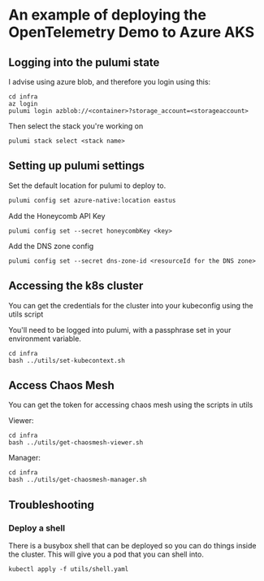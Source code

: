 # An example of deploying the OpenTelemetry Demo to Azure AKS

## Logging into the pulumi state

I advise using azure blob, and therefore you login using this:

```shell
cd infra
az login
pulumi login azblob://<container>?storage_account=<storageaccount>
```

Then select the stack you're working on

```shell
pulumi stack select <stack name>
```

## Setting up pulumi settings

Set the default location for pulumi to deploy to.

```bash
pulumi config set azure-native:location eastus
```

Add the Honeycomb API Key

```shell
pulumi config set --secret honeycombKey <key>
```

Add the DNS zone config

```shell
pulumi config set --secret dns-zone-id <resourceId for the DNS zone>
```

## Accessing the k8s cluster

You can get the credentials for the cluster into your kubeconfig using the utils script

You'll need to be logged into pulumi, with a passphrase set in your environment variable.

```shell
cd infra
bash ../utils/set-kubecontext.sh
```

## Access Chaos Mesh

You can get the token for accessing chaos mesh using the scripts in utils

Viewer:

```shell
cd infra
bash ../utils/get-chaosmesh-viewer.sh
```

Manager:

```shell
cd infra
bash ../utils/get-chaosmesh-manager.sh
```

## Troubleshooting

### Deploy a shell

There is a busybox shell that can be deployed so you can do things inside the cluster. This will give you a pod that you can shell into.

```shell
kubectl apply -f utils/shell.yaml
```
